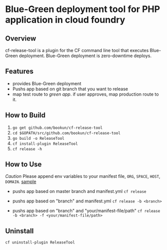 # Blue-Green deployment tool for PHP application in cloud foundry

## Overview
cf-release-tool is a plugin for the CF command line tool that executes Blue-Green deployment.
Blue-Green deployment is zero-downtime deploys.

## Features
* provides Blue-Green deployment
* Pushs app based on git branch that you want to release
* <WIP> map test route to *green app*. if user approves, map production route to it.

## How to Build

1. `go get github.com/bookun/cf-release-tool`
2. `cd $GOPATH/src/github.com/bookun/cf-release-tool`
3. `go build -o ReleaseTool`
4. `cf install-plugin ReleaseTool`
5. `cf release -h`

## How to Use

*Caution*
Please append env variables to your manifest file, `ORG`, `SPACE`, `HOST`, `DOMAIN`. [sample](https://github.com/bookun/cf-release-tool/blob/v1.0/testdata/manifest1.yml)

* pushs app based on master branch and manifest.yml
    `cf release`

* pushs app based on "branch" and manifest.yml
    `cf release -b <branch>`

* pushs app based on "branch" and "your/manifest-file/path"
    `cf release -b <branch> -f <your/manifest-file/path>`

## Uninstall
`cf uninstall-plugin ReleaseTool`
